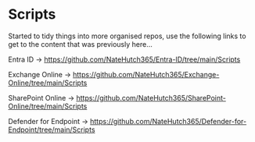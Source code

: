 # Scripts
Started to tidy things into more organised repos, use the following links to get to the content that was previously here...

Entra ID -> https://github.com/NateHutch365/Entra-ID/tree/main/Scripts

Exchange Online -> https://github.com/NateHutch365/Exchange-Online/tree/main/Scripts

SharePoint Online -> https://github.com/NateHutch365/SharePoint-Online/tree/main/Scripts

Defender for Endpoint -> https://github.com/NateHutch365/Defender-for-Endpoint/tree/main/Scripts

